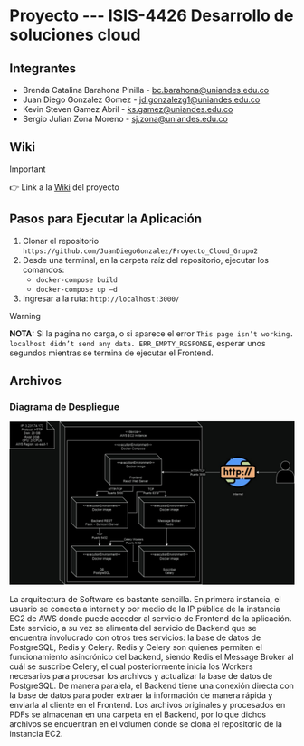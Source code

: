 # Proyecto --- ISIS-4426 Desarrollo de soluciones cloud 

## Integrantes
- Brenda Catalina Barahona Pinilla - bc.barahona@uniandes.edu.co
- Juan Diego Gonzalez Gomez - jd.gonzalezg1@uniandes.edu.co
- Kevin Steven Gamez Abril - ks.gamez@uniandes.edu.co
- Sergio Julian Zona Moreno - sj.zona@uniandes.edu.co

## Wiki
> [!IMPORTANT]  
> 👉 Link a la [Wiki](https://github.com/JuanDiegoGonzalez/Proyecto_Cloud_Grupo2/wiki/Wiki) del proyecto


## Pasos para Ejecutar la Aplicación

1. Clonar el repositorio `https://github.com/JuanDiegoGonzalez/Proyecto_Cloud_Grupo2`
2. Desde una terminal, en la carpeta raíz del repositorio, ejecutar los comandos:
   - `docker-compose build`
   - `docker-compose up –d`
3. Ingresar a la ruta: `http://localhost:3000/`

> [!WARNING]  
> **NOTA:** Si la página no carga, o si aparece el error `This page isn’t working. localhost didn’t send any data. ERR_EMPTY_RESPONSE`, esperar unos segundos mientras se termina de ejecutar el Frontend.

## Archivos
### Diagrama de Despliegue

![_Figura 1. Diagrama de despliegue._](https://github.com/JuanDiegoGonzalez/Proyecto_Cloud_Grupo2/blob/main/docs/Despliegue.jpg)

La arquitectura de Software es bastante sencilla. En primera instancia, el usuario se conecta a internet y por medio de la IP pública de la instancia EC2 de AWS donde puede acceder al servicio de Frontend de la aplicación. Este servicio, a su vez se alimenta del servicio de Backend que se encuentra involucrado con otros tres servicios: la base de datos de PostgreSQL, Redis y Celery. Redis y Celery son quienes permiten el funcionamiento asincrónico del backend, siendo Redis el Message Broker al cuál se suscribe Celery, el cual posteriormente inicia los Workers necesarios para procesar los archivos y actualizar la base de datos de PostgreSQL. De manera paralela, el Backend tiene una conexión directa con la base de datos para poder extraer la información de manera rápida y enviarla al cliente en el Frontend. Los archivos originales y procesados en PDFs se almacenan en una carpeta en el Backend, por lo que dichos archivos se encuentran en el volumen donde se clona el repositorio de la instancia EC2.
